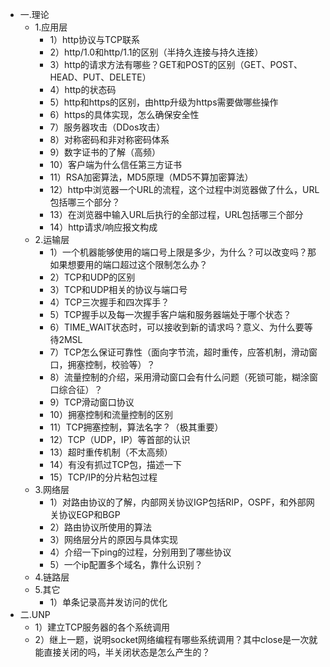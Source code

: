 * 一.理论
    * 1.应用层
        * 1）http协议与TCP联系 
        * 2）http/1.0和http/1.1的区别（半持久连接与持久连接）
        * 3）http的请求方法有哪些？GET和POST的区别（GET、POST、HEAD、PUT、DELETE）
        * 4）http的状态码
        * 5）http和https的区别，由http升级为https需要做哪些操作
        * 6）https的具体实现，怎么确保安全性
        * 7）服务器攻击（DDos攻击）
        * 8）对称密码和非对称密码体系
        * 9）数字证书的了解（高频）
        * 10）客户端为什么信任第三方证书
        * 11）RSA加密算法，MD5原理（MD5不算加密算法）
        * 12）http中浏览器一个URL的流程，这个过程中浏览器做了什么，URL包括哪三个部分？
        * 13）在浏览器中输入URL后执行的全部过程，URL包括哪三个部分
        * 14）http请求/响应报文构成
    * 2.运输层
        * 1）一个机器能够使用的端口号上限是多少，为什么？可以改变吗？那如果想要用的端口超过这个限制怎么办？ 
        * 2）TCP和UDP的区别
        * 3）TCP和UDP相关的协议与端口号
        * 4）TCP三次握手和四次挥手？
        * 5）TCP握手以及每一次握手客户端和服务器端处于哪个状态？
        * 6）TIME_WAIT状态时，可以接收到新的请求吗？意义、为什么要等待2MSL
        * 7）TCP怎么保证可靠性（面向字节流，超时重传，应答机制，滑动窗口，拥塞控制，校验等）？
        * 8）流量控制的介绍，采用滑动窗口会有什么问题（死锁可能，糊涂窗口综合征）？
        * 9）TCP滑动窗口协议
        * 10）拥塞控制和流量控制的区别
        * 11）TCP拥塞控制，算法名字？（极其重要）
        * 12）TCP（UDP，IP）等首部的认识
        * 13）超时重传机制（不太高频）
        * 14）有没有抓过TCP包，描述一下
        * 15）TCP/IP的分片粘包过程
    * 3.网络层
        * 1）对路由协议的了解，内部网关协议IGP包括RIP，OSPF，和外部网关协议EGP和BGP 
        * 2）路由协议所使用的算法
        * 3）网络层分片的原因与具体实现
        * 4）介绍一下ping的过程，分别用到了哪些协议
        * 5）一个ip配置多个域名，靠什么识别？
    * 4.链路层
    * 5.其它
        * 1）单条记录高并发访问的优化
* 二.UNP
    * 1）建立TCP服务器的各个系统调用
    * 2）继上一题，说明socket网络编程有哪些系统调用？其中close是一次就能直接关闭的吗，半关闭状态是怎么产生的？